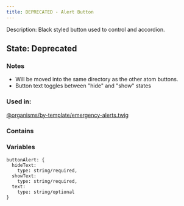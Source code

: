 ```yaml
---
title: DEPRECATED - Alert Button
---
```

Description: Black styled button used to control and accordion.

## State: Deprecated

###  Notes
- Will be moved into the same directory as the other atom buttons.
- Button text toggles between "hide" and "show" states

### Used in:
[@organisms/by-template/emergency-alerts.twig](/?p=organisms-emergency-alerts)

### Contains

### Variables
~~~
buttonAlert: {
  hideText:
    type: string/required,
  showText:
    type: string/required,
  text:
    type: string/optional
}
~~~
